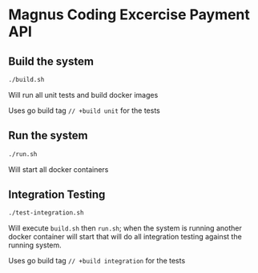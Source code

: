 # Magnus Coding Excercise Payment API

## Build the system

```bash
./build.sh
```

Will run all unit tests and build docker images

Uses go build tag ```// +build unit``` for the tests


## Run the system

```bash
./run.sh
```

Will start all docker containers

## Integration Testing

```bash
./test-integration.sh
```

Will execute ```build.sh``` then ```run.sh```; when the system is running another docker container will start that will do all integration testing against the running system. 

Uses go build tag ```// +build integration``` for the tests
